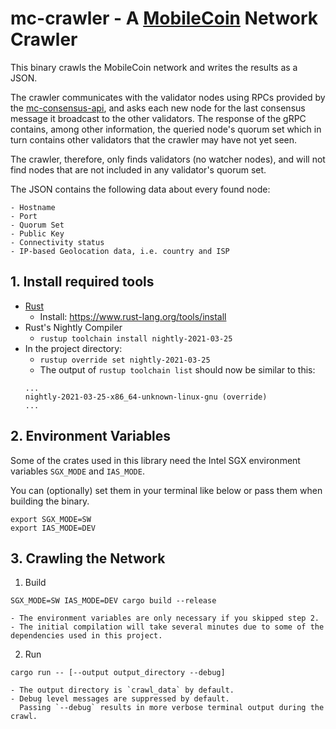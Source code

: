 # mc-crawler - A [MobileCoin](https://github.com/mobilecoinfoundation/mobilecoin) Network Crawler

This binary crawls the MobileCoin network and writes the results as a JSON.

The crawler communicates with the validator nodes using RPCs provided by the [mc-consensus-api](https://github.com/mobilecoinfoundation/mobilecoin/tree/master/consensus/api), and asks each new node for the last consensus message it broadcast to the other validators.
The response of the gRPC contains, among other information, the queried node's quorum set which in turn contains other validators that the crawler may have not yet seen.

The crawler, therefore, only finds validators (no watcher nodes), and will not find nodes that are not included in any validator's quorum set.

The JSON contains the following data about every found node:

    - Hostname
    - Port
    - Quorum Set
    - Public Key
    - Connectivity status
    - IP-based Geolocation data, i.e. country and ISP

## 1. Install required tools

   - [Rust](https://www.rust-lang.org)
        - Install: https://www.rust-lang.org/tools/install
   - Rust's Nightly Compiler
        - `rustup toolchain install nightly-2021-03-25`
   - In the project directory:
        - `rustup override set nightly-2021-03-25`    
        - The output of `rustup toolchain list` should now be similar to this:
        ```
        ...
        nightly-2021-03-25-x86_64-unknown-linux-gnu (override)
        ...
        ```
## 2. Environment Variables 
Some of the crates used in this library need the Intel SGX environment variables
`SGX_MODE` and `IAS_MODE`.

You can (optionally) set them in your terminal like below or pass them when building the binary.
```
export SGX_MODE=SW
export IAS_MODE=DEV

```

## 3. Crawling the Network
1. Build
```
SGX_MODE=SW IAS_MODE=DEV cargo build --release
```
    - The environment variables are only necessary if you skipped step 2.
    - The initial compilation will take several minutes due to some of the dependencies used in this project.
2. Run
```
cargo run -- [--output output_directory --debug]
```
    - The output directory is `crawl_data` by default.
    - Debug level messages are suppressed by default.
      Passing `--debug` results in more verbose terminal output during the crawl.
